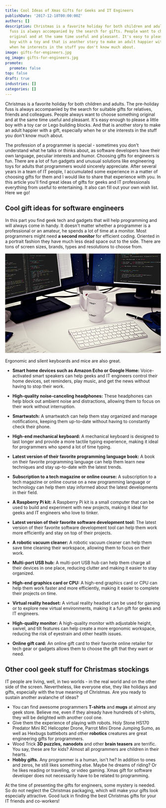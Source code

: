 ```yaml
---
title: Cool Ideas of Xmas Gifts for Geeks and IT Engineers
publishDate: '2017-12-18T00:00:00Z'
authors: []
description: Christmas is a favorite holiday for both children and adults. The pre-holiday
  fuss is always accompanied by the search for gifts. People want to choose something
  original and at the same time useful and pleasant. It's easy to please a little
  boy with a toy and that is another story to make an adult happier with a gift, especially
  when he interests in the stuff you don't know much about.
image: gifts-for-engineers.jpg
og_image: gifts-for-engineers.jpg
promote:
  promote: false
top: false
draft: true
industries: []
categories: []
---
```


Christmas is a favorite holiday for both children and adults. The pre-holiday fuss is always accompanied by the search for suitable gifts for relatives, friends and colleagues. People always want to choose something original and at the same time useful and pleasant. It's easy enough to please a little boy with a toy car or Lego building blocks. And that is another story to make an adult happier with a gift, especially when he or she interests in the stuff you don't know much about.

The profession of a programmer is special - sometimes you don't understand what he talks or thinks about, as software developers have their own language, peculiar interests and humor. Choosing gifts for engineers is fun. There are a lot of fun gadgets and unusual solutions like engineering toys for adults that programmers would sincerely appreciate. After several years in a team of IT people, I accumulated some experience in a matter of choosing gifts for them and I would like to share that experience with you. In this article you'll find great ideas of gifts for geeks and IT professionals everything from useful to entertaining. It also can fill out your own wish list. Here we go!

## Cool gift ideas for software engineers

In this part you find geek tech and gadgets that will help programming and will always come in handy. It doesn't matter whether a programmer is a professional or an amateur, he spends a lot of time at a monitor. Most programmers might need **a second monitor** for efficient coding. Oriented in a portrait fashion they have much less dead space out to the side. There are tons of screen sizes, brands, types and resolutions to choose from.

![Gifts for geeks](gifts-for-geeks.jpg)

Ergonomic and silent keyboards and mice are also great.

* __Smart home devices such as Amazon Echo or Google Home:__ Voice-activated smart speakers can help geeks and IT engineers control their home devices, set reminders, play music, and get the news without having to stop their work.

* __High-quality noise-canceling headphones:__ These headphones can help block out ambient noise and distractions, allowing them to focus on their work without interruption.

* __Smartwatch:__ A smartwatch can help them stay organized and manage notifications, keeping them up-to-date without having to constantly check their phone.

* __High-end mechanical keyboard:__ A mechanical keyboard is designed to last longer and provide a more tactile typing experience, making it ideal for programmers who spend a lot of time typing.

* __Latest version of their favorite programming language book:__ A book on their favorite programming language can help them learn new techniques and stay up-to-date with the latest trends.

* __Subscription to a tech magazine or online course:__ A subscription to a tech magazine or online course on a new programming language or technology can help them stay informed about the latest developments in their field.

* __A Raspberry Pi kit:__ A Raspberry Pi kit is a small computer that can be used to build and experiment with new projects, making it ideal for geeks and IT engineers who love to tinker.

* __Latest version of their favorite software development tool:__ The latest version of their favorite software development tool can help them work more efficiently and stay on top of their projects.

* __A robotic vacuum cleaner:__ A robotic vacuum cleaner can help them save time cleaning their workspace, allowing them to focus on their work.

* __Multi-port USB hub:__ A multi-port USB hub can help them charge all their devices in one place, reducing clutter and making it easier to stay organized.

* __High-end graphics card or CPU:__ A high-end graphics card or CPU can help them work faster and more efficiently, making it easier to complete their projects on time.

* __Virtual reality headset:__ A virtual reality headset can be used for gaming or to explore new virtual environments, making it a fun gift for geeks and IT engineers.

* __High-quality monitor:__ A high-quality monitor with adjustable height, swivel, and tilt features can help create a more ergonomic workspace, reducing the risk of eyestrain and other health issues.

* __Online gift card:__ An online gift card to their favorite online retailer for tech gear or gadgets allows them to choose the gift that they want or need.

## Other cool geek stuff for Christmas stockings

IT people are living, well, in two worlds - in the real world and on the other side of the screen. Nevertheless, like everyone else, they like holidays and gifts, especially with the true meaning of Christmas. Are you ready to sustain another avalanche of ideas?

* You can find awesome programmers **T-shirts** and **mugs** at almost any geek store. Believe me, even if they already have hundreds of t-shirts, they will be delighted with another cool one.
* Give them the experience of playing with robots. Holy Stone HS170 Predator Mini RC Helicopter Drone, Parrot Mini Drone Jumping Sumo, as well as Hexbugs battlebots and other **robotics** creatures are great engineering gifts for programmers.
* Wood Trick **3D puzzles,** **nanodots** and other **brain teasers** are terrific. You say, these are for kids? Almost all programmers are children in their hearts.
* **Hobby gifts.** Any programmer is a human, isn't he? In addition to ones and zeros, he still likes something else. Maybe he dreams of riding? Or he likes reading or traveling, or video gaming. Xmas gift for software developer does not necessarily have to be related to programming.

At the time of presenting the gifts for engineers, some mystery is needed. So do not neglect the Christmas packaging, which will make your gifts look especially attractive. Good luck in finding the best Christmas gifts for your IT friends and co-workers!
